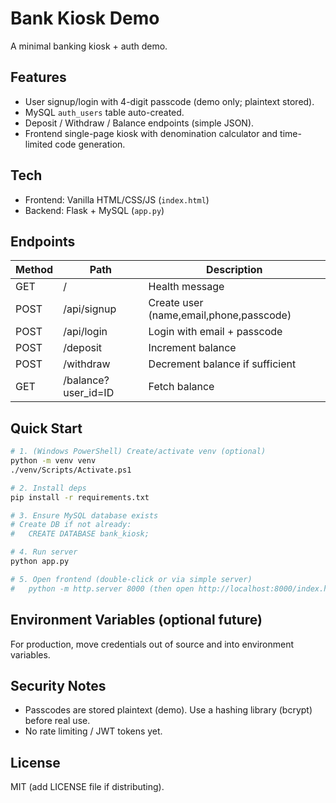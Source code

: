 # Bank Kiosk Demo

A minimal banking kiosk + auth demo.

## Features
- User signup/login with 4-digit passcode (demo only; plaintext stored).
- MySQL `auth_users` table auto-created.
- Deposit / Withdraw / Balance endpoints (simple JSON).
- Frontend single-page kiosk with denomination calculator and time-limited code generation.

## Tech
- Frontend: Vanilla HTML/CSS/JS (`index.html`)
- Backend: Flask + MySQL (`app.py`)

## Endpoints
| Method | Path | Description |
| ------ | ---- | ----------- |
| GET | / | Health message |
| POST | /api/signup | Create user (name,email,phone,passcode) |
| POST | /api/login | Login with email + passcode |
| POST | /deposit | Increment balance |
| POST | /withdraw | Decrement balance if sufficient |
| GET | /balance?user_id=ID | Fetch balance |

## Quick Start
```bash
# 1. (Windows PowerShell) Create/activate venv (optional)
python -m venv venv
./venv/Scripts/Activate.ps1

# 2. Install deps
pip install -r requirements.txt

# 3. Ensure MySQL database exists
# Create DB if not already:
#   CREATE DATABASE bank_kiosk;

# 4. Run server
python app.py

# 5. Open frontend (double-click or via simple server)
#   python -m http.server 8000 (then open http://localhost:8000/index.html)
```

## Environment Variables (optional future)
For production, move credentials out of source and into environment variables.

## Security Notes
- Passcodes are stored plaintext (demo). Use a hashing library (bcrypt) before real use.
- No rate limiting / JWT tokens yet.

## License
MIT (add LICENSE file if distributing).
